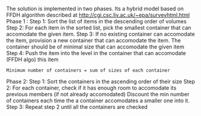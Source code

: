 The solution is implemented in two phases. Its a hybrid model based on FFDH algorithm described at http://cgi.csc.liv.ac.uk/~epa/surveyhtml.html
Phase 1 : 
    Step 1: Sort the list of items in the descending order of volumes
    Step 2: For each item in the sorted list, pick the smallest container that can accomodate the given item.
    Step 3: If no existing container can accomodate the item, provision a new container that can accomodate the item. 
            The container should be of minimal size that can accomodate the given item
    Step 4: Push the item into the level in the container that can accomodate (FFDH algo) this item
    
    Minimum number of containers = sum of sizes of each container
    
Phase 2:
    Step 1: Sort the containers in the ascending order of their size
    Step 2: For each container, check if it has enough room to accomodate its previous members (if not already accomodated)
            Discount the min number of containers each time the a container accomodates a smaller one into it.
    Step 3: Repeat step 2 until all the containers are checked


